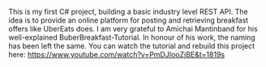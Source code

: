 This is my first C# project, building a basic industry level REST API. 
The idea is to provide an online platform for posting and retrieving breakfast offers like UberEats does.
I am very grateful to Amichai Mantinband for his well-explained BuberBreakfast-Tutorial. In honour of his work, the naming has been left the same.
You can watch the tutorial and rebuild this project here: https://www.youtube.com/watch?v=PmDJIooZjBE&t=1819s
